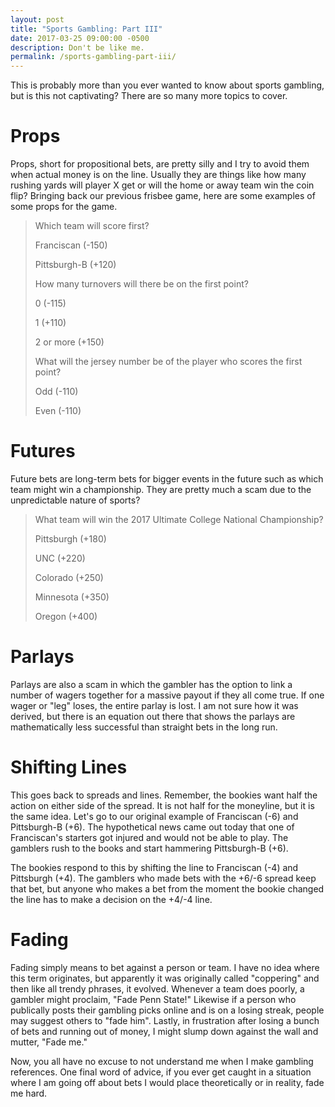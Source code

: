 ```yaml
---
layout: post
title: "Sports Gambling: Part III"
date: 2017-03-25 09:00:00 -0500
description: Don't be like me.
permalink: /sports-gambling-part-iii/
---
```


This is probably more than you ever wanted to know about sports gambling, but is this not captivating? There are so many more topics to cover.

# Props

Props, short for propositional bets, are pretty silly and I try to avoid them when actual money is on the line. Usually they are things like how many rushing yards will player X get or will the home or away team win the coin flip? Bringing back our previous frisbee game, here are some examples of some props for the game.

> Which team will score first?
> 
> Franciscan (-150)
> 
> Pittsburgh-B (+120)
> 
> 
> How many turnovers will there be on the first point?
> 
> 0 (-115)
> 
> 1 (+110)
> 
> 2 or more (+150)
> 
> 
> What will the jersey number be of the player who scores the first point?
> 
> Odd (-110)
> 
> Even (-110)
> 

# Futures

Future bets are long-term bets for bigger events in the future such as which team might win a championship. They are pretty much a scam due to the unpredictable nature of sports?

> What team will win the 2017 Ultimate College National Championship?
> 
> Pittsburgh (+180)
> 
> UNC (+220)
> 
> Colorado (+250)
> 
> Minnesota (+350)
> 
> Oregon (+400)
> 

# Parlays

Parlays are also a scam in which the gambler has the option to link a number of wagers together for a massive payout if they all come true. If one wager or "leg" loses, the entire parlay is lost. I am not sure how it was derived, but there is an equation out there that shows the parlays are mathematically less successful than straight bets in the long run.

# Shifting Lines

This goes back to spreads and lines. Remember, the bookies want half the action on either side of the spread. It is not half for the moneyline, but it is the same idea. Let's go to our original example of Franciscan (-6) and Pittsburgh-B (+6). The hypothetical news came out today that one of Franciscan's starters got injured and would not be able to play. The gamblers rush to the books and start hammering Pittsburgh-B (+6).

The bookies respond to this by shifting the line to Franciscan (-4) and Pittsburgh (+4). The gamblers who made bets with the +6/-6 spread keep that bet, but anyone who makes a bet from the moment the bookie changed the line has to make a decision on the +4/-4 line.

# Fading

Fading simply means to bet against a person or team. I have no idea where this term originates, but apparently it was originally called "coppering" and then like all trendy phrases, it evolved. Whenever a team does poorly, a gambler might proclaim, "Fade Penn State!" Likewise if a person who publically posts their gambling picks online and is on a losing streak, people may suggest others to "fade him". Lastly, in frustration after losing a bunch of bets and running out of money, I might slump down against the wall and mutter, "Fade me."

Now, you all have no excuse to not understand me when I make gambling references. One final word of advice, if you ever get caught in a situation where I am going off about bets I would place theoretically or in reality, fade me hard.

